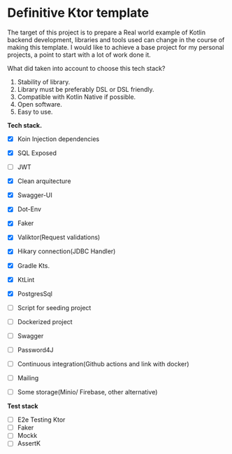 
# Definitive Ktor template

The target of this project is to prepare a Real world example of Kotlin backend development, libraries and tools used can change in the course of making this template. I would like to achieve a base project for my personal projects, a point to start with a lot of work done it.

What did taken into account to choose this tech stack?
1) Stability of library.
2) Library must be preferably DSL or DSL friendly.
3) Compatible with Kotlin Native if possible.
4) Open software.
5) Easy to use.



**Tech stack.**
- [x] Koin Injection dependencies
- [x] SQL Exposed
- [ ] JWT
- [x] Clean arquitecture
- [x] Swagger-UI
- [x] Dot-Env
- [x] Faker
- [x] Valiktor(Request validations)
- [x] Hikary connection(JDBC Handler)
- [x] Gradle Kts.
- [x] KtLint
- [x] PostgresSql
- [ ] Script for seeding project
- [ ] Dockerized project
- [ ] Swagger
- [ ] Password4J
- [ ] Continuous integration(Github actions and link with docker)
- [ ] Mailing
- [ ] Some storage(Minio/ Firebase, other alternative)


**Test stack**
- [ ] E2e Testing Ktor
- [ ] Faker
- [ ] Mockk
- [ ] AssertK